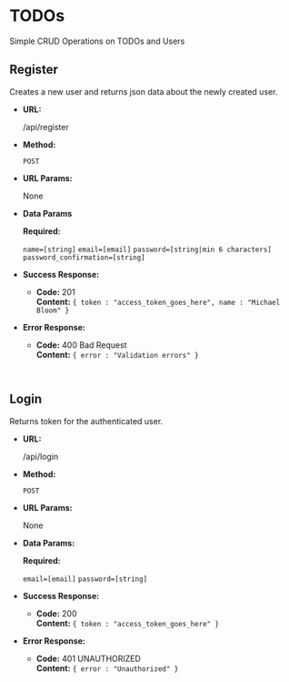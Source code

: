 # TODOs
Simple CRUD Operations on TODOs and Users

**Register**
----
  Creates a new user and returns json data about the newly created user.

* **URL:**

  /api/register

* **Method:**

  `POST`

*  **URL Params:**

    None
  
* **Data Params**

   **Required:**
 
   `name=[string]`
   `email=[email]`
   `password=[string|min 6 characters]`
   `password_confirmation=[string]`

* **Success Response:**

  * **Code:** 201 <br />
    **Content:** `{ token : "access_token_goes_here", name : "Michael Bloom" }`
 
* **Error Response:**

  * **Code:** 400 Bad Request <br />
    **Content:** `{ error : "Validation errors" }`

  ```
  

**Login**
----
  Returns token for the authenticated user.

* **URL:**

  /api/login

* **Method:**

  `POST`
  
*  **URL Params:**

    None

* **Data Params:**

   **Required:**
 
   `email=[email]`
   `password=[string]`

* **Success Response:**

  * **Code:** 200 <br />
    **Content:** `{ token : "access_token_goes_here" }`
 
* **Error Response:**

  * **Code:** 401 UNAUTHORIZED <br />
    **Content:** `{ error : "Unauthorized" }`

  ```
